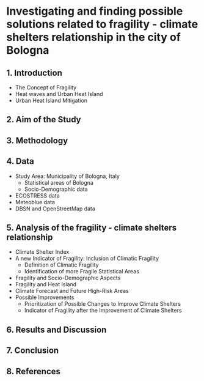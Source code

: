 # Investigating and finding possible solutions related to fragility - climate shelters relationship in the city of Bologna

## 1. Introduction
  - The Concept of Fragility
  - Heat waves and Urban Heat Island
  - Urban Heat Island Mitigation

## 2. Aim of the Study

## 3. Methodology

## 4. Data 
  - Study Area: Municipality of Bologna, Italy
    - Statistical areas of Bologna
    - Socio-Demographic data
  - ECOSTRESS data
  - Meteoblue data
  - DBSN and OpenStreetMap data


## 5. Analysis of the fragility - climate shelters relationship
  - Climate Shelter Index
  - A new Indicator of Fragility: Inclusion of Climatic Fragility
    - Definition of Climatic Fragility
    - Identification of more Fragile Statistical Areas
  - Fragility and Socio-Demographic Aspects
  - Fragility and Heat Island
  - Climate Forecast and Future High-Risk Areas
  - Possible Improvements
    - Prioritization of Possible Changes to Improve Climate Shelters
    - Indicator of Fragility after the Improvement of Climate Shelters
      
      
## 6. Results and Discussion

## 7. Conclusion

## 8. References







